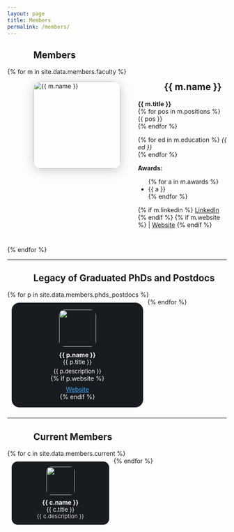 ```yaml
---
layout: page
title: Members
permalink: /members/
---
```

<style>
h2, h3 { margin-left: 60px; }
</style>

<style>
.member-flex {
  display: flex;
  align-items: flex-start;
  gap: 40px;
  margin-left: 60px;
  margin-bottom: 40px;
}
.member-photo {
  width: 200px;
  height: 200px;
  border-radius: 18px;
  object-fit: cover;
  box-shadow: 0 4px 24px #ccc;
}
@media (max-width: 700px) {
  .member-flex {
    flex-direction: column;
    margin-left: 0;
    gap: 20px;
    align-items: center;
  }
}
</style>

## Members

<!-- Faculty loop -->
{% for m in site.data.members.faculty %}
<div class="member-flex">
  <img src="{{ m.image }}" alt="{{ m.name }}" class="member-photo">
  <div>
    <h2 style="margin-top:0;">{{ m.name }}</h2>
    <strong>{{ m.title }}</strong><br>
    {% for pos in m.positions %}
      {{ pos }}<br>
    {% endfor %}
    <p>
      {% for ed in m.education %}
        <em>{{ ed }}</em><br>
      {% endfor %}
    </p>
    <strong>Awards:</strong>
    <ul>
      {% for a in m.awards %}
        <li>{{ a }}</li>
      {% endfor %}
    </ul>
    {% if m.linkedin %}
      <a href="{{ m.linkedin }}" target="_blank">LinkedIn</a>
    {% endif %}
    {% if m.website %}
      | <a href="{{ m.website }}" target="_blank">Website</a>
    {% endif %}
  </div>
</div>
{% endfor %}

---

## Legacy of Graduated PhDs and Postdocs

<div style="display:flex; flex-wrap: wrap;">
{% for p in site.data.members.phds_postdocs %}
  <div style="width:270px; background:#181b1f; margin:10px; padding:16px; border-radius:18px; display:inline-block; vertical-align:top; text-align:center; color: #fafafa;">
    <img src="{{ p.image }}" style="width:85px; height:85px; border-radius:15%;">
    <div style="margin-top:10px; font-weight: bold;">{{ p.name }}</div>
    <div style="font-size:0.97em;">{{ p.title }}</div>
    <div style="margin-top:5px; font-size:0.93em;">{{ p.description }}</div>
    {% if p.website %}
      <div style="margin-top:8px;"><a href="{{ p.website }}" target="_blank" style="color:#42a5f5;">Website</a></div>
    {% endif %}
  </div>
{% endfor %}
</div>

---

## Current Members

<div style="display:flex; flex-wrap: wrap;">
{% for c in site.data.members.current %}
  <div style="width:200px; background:#181b1f; margin:10px; padding:12px; border-radius:14px; text-align:center; color: #fafafa;">
    <img src="{{ c.image }}" style="width:65px; height:65px; border-radius: 15%;">
    <div style="margin-top:8px; font-weight: bold;">{{ c.name }}</div>
    <div style="font-size:0.95em;">{{ c.title }}</div>
    <div style="font-size:0.92em; color:#cfcfcf;">{{ c.description }}</div>
  </div>
{% endfor %}
</div>

